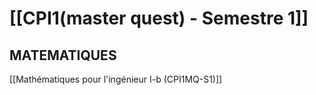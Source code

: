 # [[CPI1(master quest) - Semestre 1]]

## MATEMATIQUES
[[Mathématiques pour l'ingénieur I-b (CPI1MQ-S1)]]
